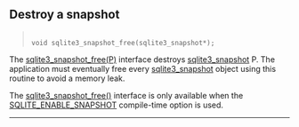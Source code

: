 ## Destroy a snapshot




> ```
> 
> void sqlite3_snapshot_free(sqlite3_snapshot*);
> 
> ```



The [sqlite3\_snapshot\_free(P)](#sqlite3_snapshot_free) interface destroys [sqlite3\_snapshot](#sqlite3_snapshot) P.
The application must eventually free every [sqlite3\_snapshot](#sqlite3_snapshot) object
using this routine to avoid a memory leak.


The [sqlite3\_snapshot\_free()](#sqlite3_snapshot_free) interface is only available when the
[SQLITE\_ENABLE\_SNAPSHOT](compile.html#enable_snapshot) compile\-time option is used.




---


